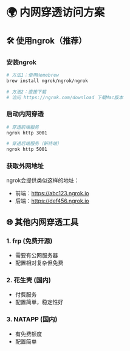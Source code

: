 # 🌍 内网穿透访问方案

## 🛠️ 使用ngrok（推荐）

### 安装ngrok
```bash
# 方法1：使用Homebrew
brew install ngrok/ngrok/ngrok

# 方法2：直接下载
# 访问 https://ngrok.com/download 下载Mac版本
```

### 启动内网穿透
```bash
# 穿透前端服务
ngrok http 3001

# 穿透后端服务（新终端）
ngrok http 5001
```

### 获取外网地址
ngrok会提供类似这样的地址：
- 前端：https://abc123.ngrok.io
- 后端：https://def456.ngrok.io

## 🌐 其他内网穿透工具

### 1. frp (免费开源)
- 需要有公网服务器
- 配置相对复杂但免费

### 2. 花生壳 (国内)
- 付费服务
- 配置简单，稳定性好

### 3. NATAPP (国内)
- 有免费额度
- 配置简单
